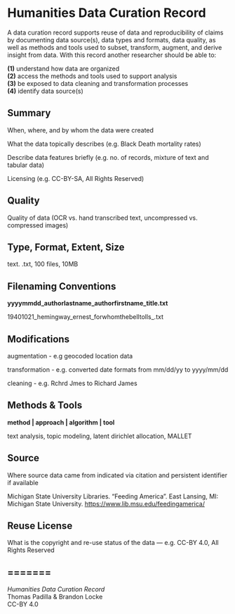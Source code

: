 # Humanities Data Curation Record

A data curation record supports reuse of data and
reproducibility of claims by documenting data
source(s), data types and formats, data quality, as well as methods and tools used to subset, transform, augment, and
derive insight from data. With this record another researcher should be
able to:  

**(1)** understand how data are organized  
**(2)** access the methods and tools used to support analysis  
**(3)** be exposed to data cleaning and transformation processes  
**(4)** identify data source(s)

## Summary

When, where, and by whom the data were created

What the data topically describes (e.g. Black Death mortality rates)

Describe data features briefly (e.g. no. of records, mixture of text and tabular data)

Licensing (e.g. CC-BY-SA, All Rights Reserved)

## Quality

Quality of data (OCR vs. hand transcribed text, uncompressed vs. compressed images)

## Type, Format, Extent, Size

text. .txt, 100 files, 10MB

## Filenaming Conventions

**yyyymmdd\_authorlastname\_authorfirstname\_title.txt**

19401021\_hemingway\_ernest\_forwhomthebelltolls\_.txt

## Modifications

augmentation - e.g geocoded location data

transformation - e.g. converted date formats from mm/dd/yy to yyyy/mm/dd

cleaning - e.g. Rchrd Jmes to Richard James

## Methods & Tools

**method | approach | algorithm | tool**

text analysis, topic modeling, latent dirichlet allocation, MALLET

## Source
Where source data came from indicated via citation and persistent identifier if available

Michigan State University Libraries. “Feeding America”. East Lansing,
MI: Michigan State University. https://www.lib.msu.edu/feedingamerica/

## Reuse License
What is the copyright and re-use status of the data — e.g. CC-BY 4.0, All Rights Reserved

=======
---
*Humanities Data Curation Record*  
Thomas Padilla & Brandon Locke  
CC-BY 4.0



